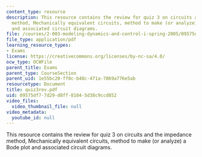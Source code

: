 ```yaml
---
content_type: resource
description: This resource contains the review for quiz 3 on circuits and the impedance
  method, Mechanically equivalent circuits, method to make (or analyze) a Bode plot
  and associated circuit diagrams.
file: /courses/2-003-modeling-dynamics-and-control-i-spring-2005/09575df77d29d8ff81045d38c9ccd852_quiz3rev.pdf
file_type: application/pdf
learning_resource_types:
- Exams
license: https://creativecommons.org/licenses/by-nc-sa/4.0/
ocw_type: OCWFile
parent_title: Exams
parent_type: CourseSection
parent_uid: 1e55bc20-ff0c-b48c-471a-7869a776e5ab
resourcetype: Document
title: quiz3rev.pdf
uid: 09575df7-7d29-d8ff-8104-5d38c9ccd852
video_files:
  video_thumbnail_file: null
video_metadata:
  youtube_id: null
---
```

This resource contains the review for quiz 3 on circuits and the impedance method, Mechanically equivalent circuits, method to make (or analyze) a Bode plot and associated circuit diagrams.